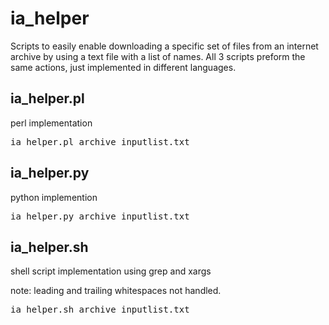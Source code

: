 # ia_helper

Scripts to easily enable downloading a specific set of files from an internet archive by using a text file with a list of names.
All 3 scripts preform the same actions, just implemented in different languages.

## ia_helper.pl
perl implementation

<pre>ia_helper.pl archive inputlist.txt</pre>

## ia_helper.py
python implemention

<pre>ia_helper.py archive inputlist.txt</pre>

## ia_helper.sh
shell script implementation using grep and xargs

note: leading and trailing whitespaces not handled.

<pre>ia_helper.sh archive inputlist.txt</pre>
